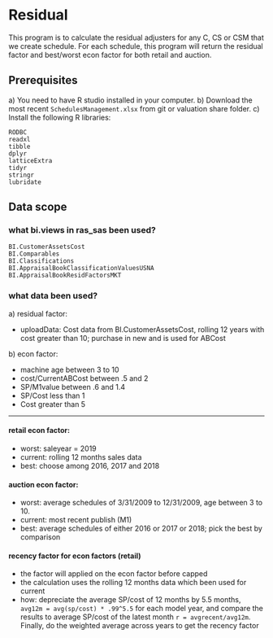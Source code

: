 # Residual
This program is to calculate the residual adjusters for any C, CS or CSM that we create schedule. For each schedule, this program will return the residual factor and best/worst econ factor for both retail and auction.

## Prerequisites
a)  You need to have R studio installed in your computer. 
b)  Download the most recent `SchedulesManagement.xlsx` from git or valuation share folder.
c)  Install the following R libraries:
```
RODBC
readxl
tibble
dplyr
latticeExtra
tidyr
stringr
lubridate
```
## Data scope
### what bi.views in ras_sas been used?
```
BI.CustomerAssetsCost
BI.Comparables
BI.Classifications
BI.AppraisalBookClassificationValuesUSNA
BI.AppraisalBookResidFactorsMKT
```
### what data been used?
a) residual factor:
- uploadData: Cost data from BI.CustomerAssetsCost, rolling 12 years with cost greater than 10; purchase in new and is used for ABCost

b) econ factor:
- machine age between 3 to 10 
- cost/CurrentABCost between .5 and 2
- SP/M1value between .6 and 1.4
- SP/Cost less than 1
- Cost greater than 5
--------------------------------------
#### retail econ factor:
- worst: saleyear = 2019
- current: rolling 12 months sales data
- best: choose among 2016, 2017 and 2018 

#### auction econ factor:
- worst: average schedules of 3/31/2009 to 12/31/2009, age between 3 to 10.
- current: most recent publish (M1)
- best: average schedules of either 2016 or 2017 or 2018; pick the best by comparison

#### recency factor for econ factors (retail)
- the factor will applied on the econ factor before capped 
- the calculation uses the rolling 12 months data which been used for current
- how: depreciate the average SP/cost of 12 months by 5.5 months, `avg12m = avg(sp/cost) * .99^5.5` for each model year, and compare the results to average SP/cost of the latest month `r = avgrecent/avg12m`. Finally, do the weighted average across years to get the recency factor




